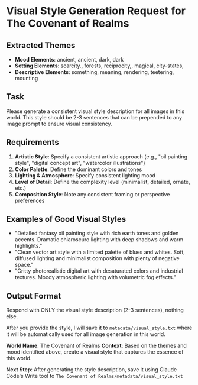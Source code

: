 # Visual Style Generation Request for The Covenant of Realms

## Extracted Themes
- **Mood Elements**: ancient, ancient, dark, dark
- **Setting Elements**: scarcity., forests, reciprocity,, magical, city-states,  
- **Descriptive Elements**: something, meaning, rendering, teetering, mounting

## Task
Please generate a consistent visual style description for all images in this world. This style should be 2-3 sentences that can be prepended to any image prompt to ensure visual consistency.

## Requirements
1. **Artistic Style**: Specify a consistent artistic approach (e.g., "oil painting style", "digital concept art", "watercolor illustrations")
2. **Color Palette**: Define the dominant colors and tones
3. **Lighting & Atmosphere**: Specify consistent lighting mood
4. **Level of Detail**: Define the complexity level (minimalist, detailed, ornate, etc.)
5. **Composition Style**: Note any consistent framing or perspective preferences

## Examples of Good Visual Styles
- "Detailed fantasy oil painting style with rich earth tones and golden accents. Dramatic chiaroscuro lighting with deep shadows and warm highlights."
- "Clean vector art style with a limited palette of blues and whites. Soft, diffused lighting and minimalist composition with plenty of negative space."
- "Gritty photorealistic digital art with desaturated colors and industrial textures. Moody atmospheric lighting with volumetric fog effects."

## Output Format
Respond with ONLY the visual style description (2-3 sentences), nothing else. 

After you provide the style, I will save it to `metadata/visual_style.txt` where it will be automatically used for all image generation in this world.

**World Name**: The Covenant of Realms
**Context**: Based on the themes and mood identified above, create a visual style that captures the essence of this world.

**Next Step**: After generating the style description, save it using Claude Code's Write tool to `The Covenant of Realms/metadata/visual_style.txt`
